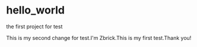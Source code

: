 # hello_world
the first project for test

This is my second change for test.I'm Zbrick.This is my first test.Thank you!

